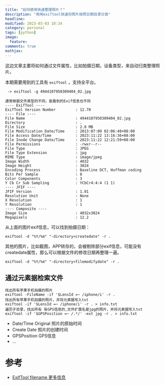 ```yaml
---
title: "如何使用快速整理照片？"
description: "用用exiftool快速将照片按照日期目录分类"
headline:
modified: 2023-03-03 10:34
category: personal
tags: [python]
image:
  feature:
comments: true
mathjax:
---
```


这边文章主要将如何通过文件属性，比如拍摄日期，设备类型，来自动归类整理照片。

本期需要用到的工具有 `exiftool` ，支持全平台。

```shell
 -> exiftool -g 4944107950309404_02.jpg

通常根据文件类型的不同，能看到的Exif信息也不同
---- ExifTool ----
ExifTool Version Number         : 12.70
---- File ----
File Name                       : 4944107950309404_02.jpg
Directory                       : .
File Size                       : 2.8 MB
File Modification Date/Time     : 2013:07:09 02:06:40+08:00
File Access Date/Time           : 2023:11:22 13:16:36+08:00
File Inode Change Date/Time     : 2023:11:22 12:21:59+08:00
File Permissions                : -rwxr--r--
File Type                       : JPEG
File Type Extension             : jpg
MIME Type                       : image/jpeg
Image Width                     : 4032
Image Height                    : 3024
Encoding Process                : Baseline DCT, Huffman coding
Bits Per Sample                 : 8
Color Components                : 3
Y Cb Cr Sub Sampling            : YCbCr4:4:4 (1 1)
---- JFIF ----
JFIF Version                    : 1.01
Resolution Unit                 : None
X Resolution                    : 1
Y Resolution                    : 1
---- Composite ----
Image Size                      : 4032x3024
Megapixels                      : 12.2
```

从上面的图片exif信息，可以找到拍摄日期：

```shell
exiftool -d "%Y/%m" "-directory<createdate" -r .
```
其他的图片，比如截图，APP转存的，会被剔除部分exif信息，可能没有createdate属性，那么可以根据文件的修改日期再整理一遍。

```shell
exiftool -d "%Y/%m" "-directory<filemodifydate" -r .
```

## 通过元素据检索文件

```
找出所有苹果手机拍摄的照片
exiftool -FileName -if '$LensId =~ /iphone/i' -r .
找出所有苹果手机拍摄的照片，并将元素据写入txt
exiftool -if '$LensId =~ /iphone/i' -r . > info.txt
遍历子目录，找出所有 有GPS信息的,文件扩展名是jpg的照片，并将元素据写入txt
exiftool -if '$GPSPosition =~ /.*/' -ext jpg -r . > info.txt
```

+ Date/Time Original  照片的原始时间
+ Create Date  照片的创建时间
+ GPSPosition  GPS信息
+ ...

# 参考

+ [ExifTool filename 更多信息](!https://exiftool.org/filename.html)